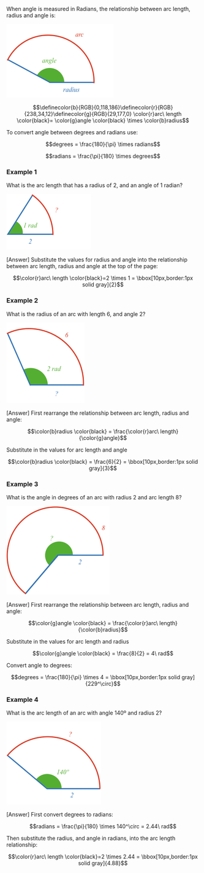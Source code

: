 When angle is measured in Radians, the relationship between arc length, radius and angle is:

![](reference.png)

$$\definecolor{b}{RGB}{0,118,186}\definecolor{r}{RGB}{238,34,12}\definecolor{g}{RGB}{29,177,0} \color{r}arc\ length \color{black}= \color{g}angle \color{black} \times \color{b}radius$$

To convert angle between degrees and radians use:

$$degrees = \frac{180}{\pi} \times radians$$

$$radians = \frac{\pi}{180} \times degrees$$

### Example 1

What is the arc length that has a radius of 2, and an angle of 1 radian?

![](example1.png)

<hintLow>[Answer]
Substitute the values for radius and angle into the relationship between arc length, radius and angle at the top of the page:

$$\color{r}arc\ length \color{black}=2 \times 1 = \bbox[10px,border:1px solid gray]{2}$$
</hintLow>

### Example 2

What is the radius of an arc with length 6, and angle 2?

![](example2.png)

<hintLow>[Answer]
First rearrange the relationship between arc length, radius and angle:

$$\color{b}radius \color{black} = \frac{\color{r}arc\ length}{\color{g}angle}$$

Substitute in the values for arc length and angle

$$\color{b}radius \color{black} = \frac{6}{2} = \bbox[10px,border:1px solid gray]{3}$$
</hintLow>

### Example 3

What is the angle in degrees of an arc with radius 2 and arc length 8?

![](example3.png)

<hintLow>[Answer]
First rearrange the relationship between arc length, radius and angle:

$$\color{g}angle \color{black} = \frac{\color{r}arc\ length}{\color{b}radius}$$

Substitute in the values for arc length and radius

$$\color{g}angle \color{black} = \frac{8}{2} = 4\ rad$$

Convert angle to degrees:

$$degrees = \frac{180}{\pi} \times 4 = \bbox[10px,border:1px solid gray]{229^\circ}$$
</hintLow>

### Example 4

What is the arc length of an arc with angle 140º and radius 2?

![](example4.png)

<hintLow>[Answer]
First convert degrees to radians:

$$radians = \frac{\pi}{180} \times 140^\circ = 2.44\ rad$$

Then substitute the radius, and angle in radians, into the arc length relationship:

$$\color{r}arc\ length \color{black}=2 \times 2.44 = \bbox[10px,border:1px solid gray]{4.88}$$
</hintLow>